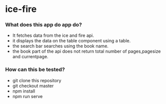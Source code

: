 # ice-fire
### What does this app do app do?
- It fetches data from the ice and fire api.
- it displays the data on the table component using a table.
- the search bar searches using the book name.
- the book part of the api does not return total number of pages,pagesize and currentpage.

### How can this be tested?
- git clone this repository
- git checkout master
- npm install
- npm run serve

